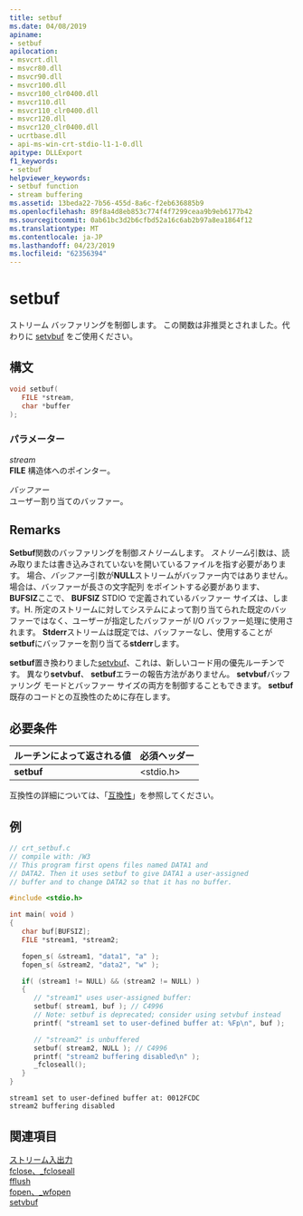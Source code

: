 ```yaml
---
title: setbuf
ms.date: 04/08/2019
apiname:
- setbuf
apilocation:
- msvcrt.dll
- msvcr80.dll
- msvcr90.dll
- msvcr100.dll
- msvcr100_clr0400.dll
- msvcr110.dll
- msvcr110_clr0400.dll
- msvcr120.dll
- msvcr120_clr0400.dll
- ucrtbase.dll
- api-ms-win-crt-stdio-l1-1-0.dll
apitype: DLLExport
f1_keywords:
- setbuf
helpviewer_keywords:
- setbuf function
- stream buffering
ms.assetid: 13beda22-7b56-455d-8a6c-f2eb636885b9
ms.openlocfilehash: 89f8a4d8eb853c774f4f7299ceaa9b9eb6177b42
ms.sourcegitcommit: 0ab61bc3d2b6cfbd52a16c6ab2b97a8ea1864f12
ms.translationtype: MT
ms.contentlocale: ja-JP
ms.lasthandoff: 04/23/2019
ms.locfileid: "62356394"
---
```

# <a name="setbuf"></a>setbuf

ストリーム バッファリングを制御します。 この関数は非推奨とされました。代わりに [setvbuf](setvbuf.md) をご使用ください。

## <a name="syntax"></a>構文

```C
void setbuf(
   FILE *stream,
   char *buffer
);
```

### <a name="parameters"></a>パラメーター

*stream*<br/>
**FILE** 構造体へのポインター。

*バッファー*<br/>
ユーザー割り当てのバッファー。

## <a name="remarks"></a>Remarks

**Setbuf**関数のバッファリングを制御*ストリーム*します。 *ストリーム*引数は、読み取りまたは書き込みされていないを開いているファイルを指す必要があります。 場合、*バッファー*引数が**NULL**ストリームがバッファー内ではありません。 場合は、バッファーが長さの文字配列 をポイントする必要があります、 **BUFSIZ**ここで、 **BUFSIZ** STDIO で定義されているバッファー サイズは、します。H. 所定のストリームに対してシステムによって割り当てられた既定のバッファーではなく、ユーザーが指定したバッファーが I/O バッファー処理に使用されます。 **Stderr**ストリームは既定では、バッファーなし、使用することが**setbuf**にバッファーを割り当てる**stderr**します。

**setbuf**置き換わりました[setvbuf](setvbuf.md)、これは、新しいコード用の優先ルーチンです。 異なり**setvbuf**、 **setbuf**エラーの報告方法がありません。 **setvbuf**バッファリング モードとバッファー サイズの両方を制御することもできます。 **setbuf**既存のコードとの互換性のために存在します。

## <a name="requirements"></a>必要条件

|ルーチンによって返される値|必須ヘッダー|
|-------------|---------------------|
|**setbuf**|\<stdio.h>|

互換性の詳細については、「[互換性](../../c-runtime-library/compatibility.md)」を参照してください。

## <a name="example"></a>例

```C
// crt_setbuf.c
// compile with: /W3
// This program first opens files named DATA1 and
// DATA2. Then it uses setbuf to give DATA1 a user-assigned
// buffer and to change DATA2 so that it has no buffer.

#include <stdio.h>

int main( void )
{
   char buf[BUFSIZ];
   FILE *stream1, *stream2;

   fopen_s( &stream1, "data1", "a" );
   fopen_s( &stream2, "data2", "w" );

   if( (stream1 != NULL) && (stream2 != NULL) )
   {
      // "stream1" uses user-assigned buffer:
      setbuf( stream1, buf ); // C4996
      // Note: setbuf is deprecated; consider using setvbuf instead
      printf( "stream1 set to user-defined buffer at: %Fp\n", buf );

      // "stream2" is unbuffered
      setbuf( stream2, NULL ); // C4996
      printf( "stream2 buffering disabled\n" );
      _fcloseall();
   }
}
```

```Output
stream1 set to user-defined buffer at: 0012FCDC
stream2 buffering disabled
```

## <a name="see-also"></a>関連項目

[ストリーム入出力](../../c-runtime-library/stream-i-o.md)<br/>
[fclose、_fcloseall](fclose-fcloseall.md)<br/>
[fflush](fflush.md)<br/>
[fopen、_wfopen](fopen-wfopen.md)<br/>
[setvbuf](setvbuf.md)<br/>
